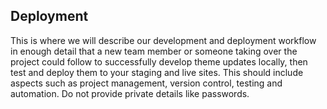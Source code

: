 <h2>Deployment</h2>
<p>This is where we will describe our development and deployment workflow in enough detail that a new team member or someone taking over the project could follow to successfully develop theme updates locally, then test and deploy them to your staging and live sites. This should include aspects such as project management, version control, testing and automation. Do not provide private details like passwords.</p>
